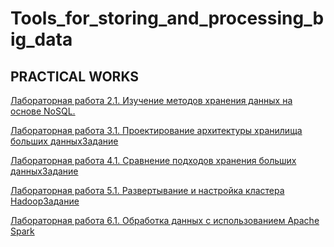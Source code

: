 # Tools_for_storing_and_processing_big_data

PRACTICAL WORKS 
-------------------------------------------------------------------------------------

[Лабораторная работа 2.1. Изучение методов хранения данных на основе NoSQL.]()

[Лабораторная работа 3.1. Проектирование архитектуры хранилища больших данныхЗадание]()

[Лабораторная работа 4.1. Сравнение подходов хранения больших данныхЗадание]()

[Лабораторная работа 5.1. Развертывание и настройка кластера HadoopЗадание]()

[Лабораторная работа 6.1. Обработка данных с использованием Apache Spark]()
